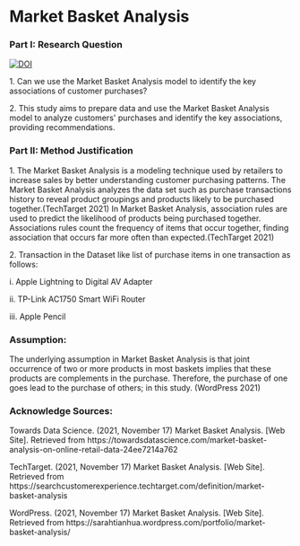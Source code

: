 # Market Basket Analysis

<h3>Part I: Research Question</h3>
<a href="https://doi.org/10.5281/zenodo.7553011"><img src="https://zenodo.org/badge/DOI/10.5281/zenodo.7553011.svg" alt="DOI"></a>

<p>1.	Can we use the Market Basket Analysis model to identify the key associations of customer purchases?
<p>2.	This study aims to prepare data and use the Market Basket Analysis model to analyze customers' purchases and identify the key associations, providing recommendations.

<h3>Part II: Method Justification</h3>

<p>1.	The Market Basket Analysis is a modeling technique used by retailers to increase sales by better understanding customer purchasing patterns. 
The Market Basket Analysis analyzes the data set such as purchase transactions history to reveal product groupings and products likely to be purchased together.(TechTarget 2021)
In Market Basket Analysis, association rules are used to predict the likelihood of products being purchased together. Associations rules count the frequency of items that occur together, finding association that occurs far more often than expected.(TechTarget 2021)

<p>2.	Transaction in the Dataset like list of purchase items in one transaction as follows:
<p>i.	Apple Lightning to Digital AV Adapter
<p>ii.	TP-Link AC1750 Smart WiFi Router
<p>iii.	Apple Pencil
<h3>Assumption:</h3>
<p>The underlying assumption in Market Basket Analysis is that joint occurrence of two or more products in most baskets implies that these products are complements in the purchase. Therefore, the purchase of one goes lead to the purchase of others; in this study.
(WordPress 2021)

<h3>Acknowledge Sources: </h3>
<p>Towards Data Science. (2021, November 17) Market Basket Analysis. [Web Site].  Retrieved from 
https://towardsdatascience.com/market-basket-analysis-on-online-retail-data-24ee7214a762

<p>TechTarget. (2021, November 17) Market Basket Analysis. [Web Site].  Retrieved from
https://searchcustomerexperience.techtarget.com/definition/market-basket-analysis

<p>WordPress. (2021, November 17) Market Basket Analysis. [Web Site].  Retrieved from
https://sarahtianhua.wordpress.com/portfolio/market-basket-analysis/
